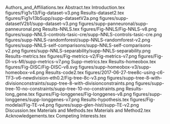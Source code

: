 Authors_and_Affiliations.tex
Abstract.tex
Introduction.tex
figures/Fig1v13/Fig-dataset-v3.png
Results-dataset2.tex
figures/Fig1v13bSupp/supp-datasetV2a.png
figures/supp-datasetV2b1/supp-dataset-v3.png
figures/supp-panneuronal/supp-panneuronal.png
Results-NNLS.tex
figures/Fig-NNLS/Fig-NNLS-v8.png
figures/supp-NNLS-controls-tasic-cre/supp-NNLS-controls-tasic-cre.png
figures/supp-NNLS-randomforest/supp-NNLS-randomforest-v2.png
figures/supp-NNLS-self-comparisons/supp-NNLS-self-comparisons-v2.png
figures/supp-NNLS-separability/supp-NNLS-separability.png
Results-metrics.tex
figures/Fig-metrics-v2/Fig-metrics-v7.png
figures/Fig-DI-vs-MI/supp-metrics-v7.png
Supp-metrics.tex
Results-homeobox.tex
figures/Fig-DISC/Fig-DISC-v8.svg
figures/supp-homeobox-v3/supp-homeobox-v4.png
Results-code2.tex
figures/2017-06-27-tree8c-using-c6-TF3-v6-newdivision-eth0.2/Fig-tree-8c-v3.png
figures/supp-tree-8-with-divisionconstraints/supp-tree-8-with-divisionconstraints.png
figures/supp-tree-10-no-constraints/supp-tree-10-no-constraints.png
Results-long_gene.tex
figures/Fig-longgenes/Fig-longgenes-v8.png
figures/supp-longgenes/supp-longgenes-v7.png
Results-hypothesis.tex
figures/Fig-modelai/Fig-TE-v4.png
figures/supp-glen-hist/supp-TE-v2.png
Discussion.tex
Materials and Methods.tex
Materials and Method2.tex
Acknowledgements.tex
Competing Interests.tex